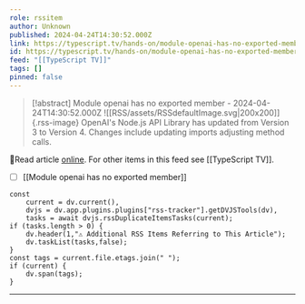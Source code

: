 ```yaml
---
role: rssitem
author: Unknown
published: 2024-04-24T14:30:52.000Z
link: https://typescript.tv/hands-on/module-openai-has-no-exported-member/
id: https://typescript.tv/hands-on/module-openai-has-no-exported-member/
feed: "[[TypeScript TV]]"
tags: []
pinned: false
---
```


> [!abstract] Module openai has no exported member - 2024-04-24T14:30:52.000Z
> ![[RSS/assets/RSSdefaultImage.svg|200x200]]{.rss-image}
> OpenAI's Node.js API Library has updated from Version 3 to Version 4. Changes include updating imports adjusting method calls.

🔗Read article [online](https://typescript.tv/hands-on/module-openai-has-no-exported-member/). For other items in this feed see [[TypeScript TV]].

- [ ] [[Module openai has no exported member]]

~~~dataviewjs
const
    current = dv.current(),
	dvjs = dv.app.plugins.plugins["rss-tracker"].getDVJSTools(dv),
	tasks = await dvjs.rssDuplicateItemsTasks(current);
if (tasks.length > 0) {
	dv.header(1,"⚠ Additional RSS Items Referring to This Article");
    dv.taskList(tasks,false);
}
const tags = current.file.etags.join(" ");
if (current) {
	dv.span(tags);
}
~~~

- - -
